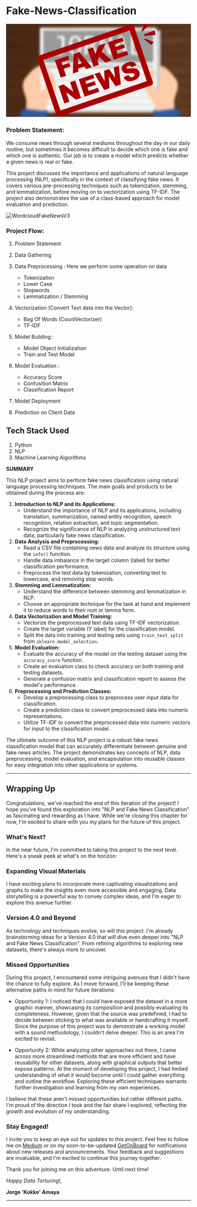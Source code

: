 # Fake-News-Classification

![Fake News](image.png)
### Problem Statement: 
We consume news through several mediums throughout the day in our daily routine, but sometimes it becomes difficult to decide which one is fake and which one is authentic. Our job is to create a model which predicts whether a given news is real or fake.

This project discusses the importance and applications of natural language processing (NLP), specifically in the context of classifying fake news. It covers various pre-processing techniques such as tokenization, stemming, and lemmatization, before moving on to vectorization using TF-IDF. The project also demonstrates the use of a class-based approach for model evaluation and prediction.

![WordcloudFakeNewsV3](https://github.com/Kokit0/PortfolioProject-NLP_Fake_News_Classification/assets/86896405/534b21f2-3db5-4c30-91aa-2590d6536343)

### Project Flow:
1. Problem Statement
2. Data Gathering
3. Data Preprocessing : Here we perform some operation on data
   - Tokenization
   - Lower Case
   - Stopwords 
   - Lemmatization / Stemming

5. Vectorization (Convert Text data into the Vector):
   - Bag Of Words (CountVectorizer)
   - TF-IDF

6. Model Building :
   - Model Object Initialization
   - Train and Test Model

7.  Model Evaluation :
      - Accuracy Score
      - Confusition Matrix
      - Classification Report

7. Model Deployment

8. Prediction on Client Data

## Tech Stack Used
1. Python
2. NLP
3. Machine Learning Algorithms

 **SUMMARY**
    
This NLP project aims to perform fake news classification using natural language processing techniques. The main goals and products to be obtained during the process are:
    
1. **Introduction to NLP and its Applications:**
    - Understand the importance of NLP and its applications, including translation, summarization, named entity recognition, speech recognition, relation extraction, and topic segmentation.
    - Recognize the significance of NLP in analyzing unstructured text data, particularly fake news classification.
2. **Data Analysis and Preprocessing:**
    - Read a CSV file containing news data and analyze its structure using the `info()` function.
    - Handle data imbalance in the target column (label) for better classification performance.
    - Preprocess the text data by tokenization, converting text to lowercase, and removing stop words.
3. **Stemming and Lemmatization:**
    - Understand the difference between stemming and lemmatization in NLP.
    - Choose an appropriate technique for the task at hand and implement it to reduce words to their root or lemma form.
4. **Data Vectorization and Model Training:**
    - Vectorize the preprocessed text data using TF-IDF vectorization.
    - Create the target variable (Y label) for the classification model.
    - Split the data into training and testing sets using `train_test_split` from `sklearn.model_selection`.
5. **Model Evaluation:**
    - Evaluate the accuracy of the model on the testing dataset using the `accuracy_score` function.
    - Create an evaluation class to check accuracy on both training and testing datasets.
    - Generate a confusion matrix and classification report to assess the model's performance.
6. **Preprocessing and Prediction Classes:**
    - Develop a preprocessing class to preprocess user input data for classification.
    - Create a prediction class to convert preprocessed data into numeric representations.
    - Utilize TF-IDF to convert the preprocessed data into numeric vectors for input to the classification model.
    
The ultimate outcome of this NLP project is a robust fake news classification model that can accurately differentiate between genuine and fake news articles. The project demonstrates key concepts of NLP, data preprocessing, model evaluation, and encapsulation into reusable classes for easy integration into other applications or systems.

---

## Wrapping Up
Congratulations, we've reached the end of this iteration of the project! I hope you've found this exploration into "NLP and Fake News Classification" as fascinating and rewarding as I have. While we're closing this chapter for now, I'm excited to share with you my plans for the future of this project.

### What's Next?
In the near future, I'm committed to taking this project to the next level. Here's a sneak peek at what's on the horizon:

### Expanding Visual Materials
I have exciting plans to incorporate more captivating visualizations and graphs to make the insights even more accessible and engaging. Data storytelling is a powerful way to convey complex ideas, and I'm eager to explore this avenue further.

### Version 4.0 and Beyond
As technology and techniques evolve, so will this project. I'm already brainstorming ideas for a Version 4.0 that will dive even deeper into "NLP and Fake News Classification". From refining algorithms to exploring new datasets, there's always more to uncover.

### Missed Opportunities
During this project, I encountered some intriguing avenues that I didn't have the chance to fully explore. As I move forward, I'll be keeping these alternative paths in mind for future iterations:

- Opportunity 1: I noticed that I could have exposed the dataset in a more graphic manner, showcasing its composition and possibly evaluating its completeness. However, given that the source was predefined, I had to decide between sticking to what was available or handcrafting it myself. Since the purpose of this project was to demonstrate a working model with a sound methodology, I couldn't delve deeper. This is an area I'm excited to revisit.

- Opportunity 2: While analyzing other approaches out there, I came across more streamlined methods that are more efficient and have reusability for other datasets, along with graphical outputs that better expose patterns. At the moment of developing this project, I had limited understanding of what it would become until I could gather everything and outline the workflow. Exploring these efficient techniques warrants further investigation and learning from my own experiences.

I believe that these aren't missed opportunities but rather different paths. I'm proud of the direction I took and the fair share I explored, reflecting the growth and evolution of my understanding.

### Stay Engaged!
I invite you to keep an eye out for updates to this project. Feel free to follow me on [Medium](https://medium.com/@jorge.amaya.s) or on my soon-to-be-updated [GetOnBoard](https://www.getonbrd.com/p/jorge-amaya-s) for notifications about new releases and announcements. Your feedback and suggestions are invaluable, and I'm excited to continue this journey together.

Thank you for joining me on this adventure. Until next time!



*Happy Data Torturing!,*

**Jorge 'Kokke' Amaya**


---

